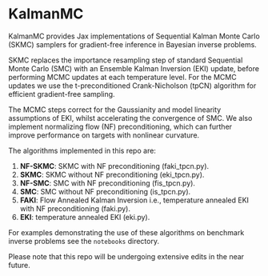 # KalmanMC

KalmanMC provides Jax implementations of Sequential Kalman Monte Carlo (SKMC) samplers for gradient-free inference in Bayesian inverse problems.

SKMC replaces the importance resampling step of standard Sequential Monte Carlo (SMC) with an Ensemble Kalman Inversion (EKI) update, before performing MCMC updates at each temperature level. For the MCMC updates we use the t-preconditioned Crank-Nicholson (tpCN) algorithm for efficient gradient-free sampling.   

The MCMC steps correct for the Gaussianity and model linearity assumptions of EKI, whilst accelerating the convergence of SMC. We also implement normalizing flow (NF) preconditioning, which can further improve performance on targets with nonlinear curvature.

The algorithms implemented in this repo are:

1. **NF-SKMC**: SKMC with NF preconditioning (faki_tpcn.py).
2. **SKMC**: SKMC without NF preconditioning (eki_tpcn.py).
3. **NF-SMC**: SMC with NF preconditioning (fis_tpcn.py).
4. **SMC**: SMC without NF preconditioning (is_tpcn.py).
5. **FAKI**: Flow Annealed Kalman Inversion i.e., temperature annealed EKI with NF preconditioning (faki.py).
6. **EKI**: temperature annealed EKI (eki.py).

For examples demonstrating the use of these algorithms on benchmark inverse problems see the `notebooks` directory.

Please note that this repo will be undergoing extensive edits in the near future.

